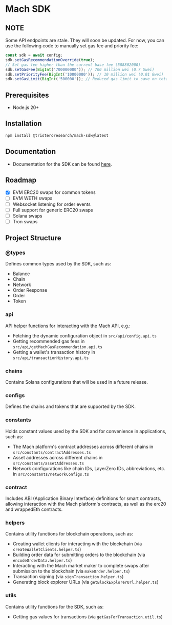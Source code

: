 # Mach SDK

## NOTE
Some API endpoints are stale. They will soon be updated. For now, you can use the following code to manually set gas fee and priority fee:

```ts
const sdk = await config;
sdk.setGasRecommendationOverride(true);
// Set gas fee higher than the current base fee (588802000)
sdk.setGasFee(BigInt('700000000')); // 700 million wei (0.7 Gwei)
sdk.setPriorityFee(BigInt('10000000')); // 10 million wei (0.01 Gwei)
sdk.setGasLimit(BigInt('500000')); // Reduced gas limit to save on total cost
```

## Prerequisites

- Node.js 20+

## Installation

```bash
npm install @tristeroresearch/mach-sdk@latest
```

## Documentation

- Documentation for the SDK can be found [here](https://machprotocol.com/api-reference/sdk/library/).

## Roadmap

- [x] EVM ERC20 swaps for common tokens
- [ ] EVM WETH swaps
- [ ] Websocket listening for order events
- [ ] Full support for generic ERC20 swaps
- [ ] Solana swaps
- [ ] Tron swaps

## Project Structure

### @types

Defines common types used by the SDK, such as:

- Balance
- Chain
- Network
- Order Response
- Order
- Token

### api

API helper functions for interacting with the Mach API, e.g.:

- Fetching the dynamic configuration object in `src/api/config.api.ts`
- Getting recommended gas fees in `src/api/getMachGasRecommendation.api.ts`
- Getting a wallet's transaction history in `src/api/transactionHistory.api.ts`

### chains

Contains Solana configurations that will be used in a future release.

### configs

Defines the chains and tokens that are supported by the SDK.

### constants

Holds constant values used by the SDK and for convenience in applications, such as:

- The Mach platform's contract addresses across different chains in `src/constants/contractAddresses.ts`
- Asset addresses across different chains in `src/constants/assetAddresses.ts`
- Network configurations like chain IDs, LayerZero IDs, abbreviations, etc. in `src/constants/networkConfigs.ts`

### contract

Includes ABI (Application Binary Interface) definitions for smart contracts, allowing interaction with the Mach platform's contracts, as well as the erc20 and wrappedEth contracts.

### helpers

Contains utility functions for blockchain operations, such as:

- Creating wallet clients for interacting with the blockchain (via `createWalletClients.helper.ts`)
- Building order data for submitting orders to the blockchain (via `encodeOrderData.helper.ts`)
- Interacting with the Mach market maker to complete swaps after submission to the blockchain (via `makeOrder.helper.ts`)
- Transaction signing (via `signTransaction.helper.ts`)
- Generating block explorer URLs (via `getBlockExplorerUrl.helper.ts`)

### utils

Contains utility functions for the SDK, such as:

- Getting gas values for transactions (via `getGasForTransaction.util.ts`)
